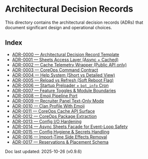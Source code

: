 # Architectural Decision Records

This directory contains the architectural decision records (ADRs) that document significant design and operational choices.

## Index

- [ADR-0000 — Architectural Decision Record Template](ADR-0000-template.md)
- [ADR-0001 — Sheets Access Layer (Async + Cached)](ADR-0001-sheets-access-layer.md)
- [ADR-0002 — Cache Telemetry Wrapper (Public API only)](ADR-0002-cache-telemetry-wrapper.md)
- [ADR-0003 — CoreOps Command Contract](ADR-0003-coreops-command-contract.md)
- [ADR-0004 — Help System (Short vs Detailed View)](ADR-0004-help-system-short-vs-detailed.md)
- [ADR-0005 — Reload vs Refresh (Soft Reboot Flag)](ADR-0005-reload-vs-refresh.md)
- [ADR-0006 — Startup Preloader + `bot_info` Cron](ADR-0006-startup-preloader-bot-info-cron.md)
- [ADR-0007 — Feature Toggles & Module Boundaries](ADR-0007-feature-toggles-recruitment-module-boundaries.md)
- [ADR-0008 — Emoji Pipeline Port](ADR-0008-emoji-pipeline-port.md)
- [ADR-0009 — Recruiter Panel Text-Only Mode](ADR-0009-recruiter-panel-text-only.md)
- [ADR-0010 — Clan Profile With Emoji](ADR-0010-clan-profile-with-emoji.md)
- [ADR-0011 — CoreOps Cache API Surface](ADR-0011.md)
- [ADR-0012 — CoreOps Package Extraction](ADR-0012-coreops-package.md)
- [ADR-0013 — Config I/O Hardening](ADR-0013-config-io-hardening.md)
- [ADR-0014 — Async Sheets Facade for Event-Loop Safety](ADR-0014-async-sheets-facade.md)
- [ADR-0015 — Config Hygiene & Secrets Handling](ADR-0015-config-hygiene-and-secrets.md)
- [ADR-0016 — Import-Time Side Effects Removal](ADR-0016-import-side-effects.md)
- [ADR-0017 — Reservations & Placement Schema](ADR-0017-Reservations-Placement-Schema.md)

Doc last updated: 2025-10-26 (v0.9.6)
